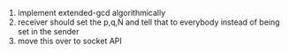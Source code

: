 1. implement extended-gcd algorithmically
2. receiver should set the p,q,N and tell that to everybody instead of being set in the sender
3. move this over to socket API
